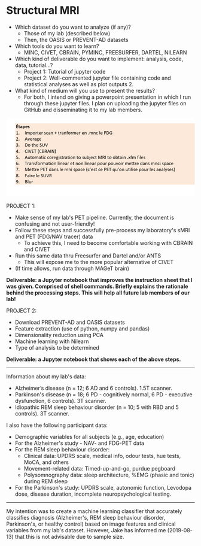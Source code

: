 # Structural MRI

- Which dataset do you want to analyze (if any)? 
  - Those of my lab (described below)
  - Then, the OASIS or PREVENT-AD datasets
-	Which tools do you want to learn? 
    - MINC, CIVET, CBRAIN, PYMINC, FREESURFER, DARTEL, NILEARN
- Which kind of deliverable do you want to implement: analysis, code, data, tutorial...? 
  - Project 1: Tutorial of jupyter code
  - Project 2: Well-commented jupyter file containing code and statistical analyses as well as plot outputs 2. 
- What kind of medium will you use to present the results? 
  - For both, I intend on giving a powerpoint presentation in which I run through these jupyter files. I plan on uploading the jupyter files on GitHub and disseminating it to my lab members.

<img src="https://github.com/mtl-brainhack-school-2019/rwickens-sMRI-PET/blob/master/Wtf.PNG?raw=true" width=1200> 

PROJECT 1:  

- Make sense of my lab's PET pipeline. Currently, the document is confusing and not user-friendly! 
- Follow these steps and successfully pre-process my laboratory's sMRI and PET (FDG/NAV tracer) data
  - To achieve this, I need to become comfortable working with CBRAIN and CIVET
-	Run this same data thru Freesurfer and Dartel and/or ANTS
    - This will expose me to the more popular alternative of CIVET
- (If time allows, run data through MAGeT brain)

**Deliverable: a Jupyter notebook that improves the instruction sheet that I was given. Comprised of shell commands. Briefly explains the rationale behind the processing steps. This will help all future lab members of our lab!**

PROJECT 2: 

- Download PREVENT-AD and OASIS datasets
- Feature extraction (use of python, numpy and pandas) 
- Dimensionality reduction using PCA
- Machine learning with Nilearn 
- Type of analysis to be determined

**Deliverable: a Jupyter notebook that shows each of the above steps.** 


---------------------------

Information about my lab's data: 

- Alzheimer’s disease (n = 12; 6 AD and 6 controls). 1.5T scanner. 
- Parkinson's disease (n = 18; 6 PD - cognitively normal, 6 PD - executive dysfunction, 6 controls). 3T scanner. 
- Idiopathic REM sleep behaviour disorder (n = 10; 5 with RBD and 5 controls). 3T scanner. 
 
I also have the following participant data:

- Demographic variables for all subjects (e.g., age, education)
- For the Alzheimer's study - NAV- and FDG-PET data
- For the REM sleep behaviour disorder: 
    - Clinical data: UPDRS scale, medical info, odour tests, hue tests, MoCA, and others
    - Movement-related data: Timed-up-and-go, purdue pegboard
    - Polysomnography data: sleep architecture, %EMG (phasic and tonic) during REM sleep
- For the Parkinson's study: UPDRS scale, autonomic function, Levodopa dose, disease duration, incomplete neuropsychological testing. 

-------------

My intention was to create a machine learning classifier that accurately classifies diagnosis (Alzheimer's, REM sleep behaviour disorder, Parkinson's, or healthy control) based on image features and clinical variables from my lab's dataset. However, Jake has informed me (2019-08-13) that this is not advisable due to sample size.   

